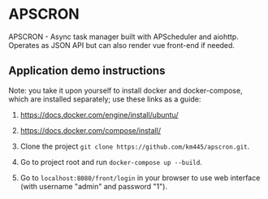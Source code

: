 # APSCRON
APSCRON - Async task manager built with APScheduler and aiohttp. Operates as JSON API but can also render vue front-end if needed.

## Application demo instructions

Note: you take it upon yourself to install docker and docker-compose, which are installed separately; use these links as a guide:
1. https://docs.docker.com/engine/install/ubuntu/
1. https://docs.docker.com/compose/install/

1. Clone the project `git clone https://github.com/km445/apscron.git`.
1. Go to project root and run `docker-compose up --build`.
1. Go to `localhost:8080/front/login` in your browser to use web interface (with username "admin" and password "1").
